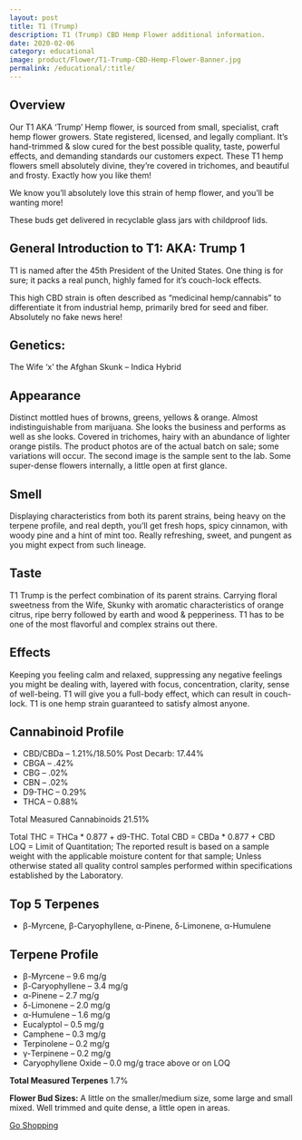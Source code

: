 ```yaml
---
layout: post
title: T1 (Trump)
description: T1 (Trump) CBD Hemp Flower additional information.
date: 2020-02-06
category: educational
image: product/Flower/T1-Trump-CBD-Hemp-Flower-Banner.jpg
permalink: /educational/:title/
---
```

<h2>Overview</h2>

<p>Our T1 AKA ‘Trump’ Hemp flower, is sourced from small, specialist, craft hemp flower growers. State registered, licensed, and legally compliant. It’s hand-trimmed & slow cured for the best possible quality, taste, powerful effects, and demanding standards our customers expect. These T1 hemp flowers smell absolutely divine, they’re covered in trichomes, and beautiful and frosty. Exactly how you like them!</p>

<p>We know you’ll absolutely love this strain of hemp flower, and you’ll be wanting more!</p>

<p>These buds get delivered in recyclable glass jars with childproof lids.</p>

<h2>General Introduction to T1: AKA: Trump 1</h2>
<p>T1 is named after the 45th President of the United States. One thing is for sure; it packs a real punch, highly famed for it’s couch-lock effects.</p>

<p>This high CBD strain is often described as “medicinal hemp/cannabis” to differentiate it from industrial hemp, primarily bred for seed and fiber. Absolutely no fake news here!</p>

<h2>Genetics:</h2>

<p>The Wife ‘x’ the Afghan Skunk – Indica Hybrid</p>

<h2>Appearance</h2>
<p>Distinct mottled hues of browns, greens, yellows & orange. Almost indistinguishable from marijuana. She looks the business and performs as well as she looks. Covered in trichomes, hairy with an abundance of lighter orange pistils. The product photos are of the actual batch on sale; some variations will occur. The second image is the sample sent to the lab. Some super-dense flowers internally, a little open at first glance.</p>

<h2>Smell</h2>
<p>Displaying characteristics from both its parent strains, being heavy on the terpene profile, and real depth, you’ll get fresh hops, spicy cinnamon, with woody pine and a hint of mint too. Really refreshing, sweet, and pungent as you might expect from such lineage.</p>

<h2>Taste</h2>

<p>T1 Trump is the perfect combination of its parent strains. Carrying floral sweetness from the Wife, Skunky with aromatic characteristics of orange citrus, ripe berry followed by earth and wood & pepperiness. T1 has to be one of the most flavorful and complex strains out there.</p>

<h2>Effects</h2>

<p>Keeping you feeling calm and relaxed, suppressing any negative feelings you might be dealing with, layered with focus, concentration, clarity, sense of well-being. T1 will give you a full-body effect, which can result in couch-lock.  T1 is one hemp strain guaranteed to satisfy almost anyone.</p>

<h2>Cannabinoid Profile</h2>

<ul>
<li>CBD/CBDa – 1.21%/18.50% Post Decarb: 17.44%</li>
<li>CBGA – .42%</li>
<li>CBG – .02%</li>
<li>CBN – .02%</li>
<li>D9-THC – 0.29%</li>
<li>THCA – 0.88%</li>
</ul>

<p>Total Measured Cannabinoids 21.51%</p>

<p>Total THC = THCa * 0.877 + d9-THC. Total CBD = CBDa * 0.877 + CBD<br />
LOQ = Limit of Quantitation; The reported result is based on a sample weight with the applicable moisture content for that sample; Unless otherwise stated all quality control samples performed within specifications established by the Laboratory.</p>

<h2>Top 5 Terpenes</h2>
<ul>
<li>β-Myrcene, β-Caryophyllene, α-Pinene, δ-Limonene, α-Humulene</li>
</ul>

<h2>Terpene Profile</h2>
<ul>
<li>β-Myrcene – 9.6 mg/g</li>
<li>β-Caryophyllene – 3.4 mg/g</li>
<li>α-Pinene – 2.7 mg/g</li>
<li>δ-Limonene – 2.0 mg/g</li>
<li>α-Humulene – 1.6 mg/g</li>
<li>Eucalyptol – 0.5 mg/g</li>
<li>Camphene – 0.3 mg/g</li>
<li>Terpinolene – 0.2 mg/g</li>
<li>γ-Terpinene – 0.2 mg/g</li>
<li>Caryophyllene Oxide – 0.0 mg/g trace above or on LOQ</li>
</ul>

<p><strong>Total Measured Terpenes</strong> 1.7%</p>
<p><strong>Flower Bud Sizes:</strong> A little on the smaller/medium size, some large and small mixed. Well trimmed and quite dense, a little open in areas.</p>

<a href="{{site.url}}/store/health-wellness/flower/" class="btn btn-md btn-info">Go Shopping</a>
